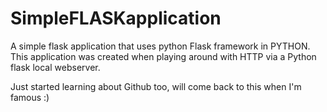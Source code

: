 # SimpleFLASKapplication

A simple flask application that uses python Flask framework in PYTHON. 
This application was created when playing around with HTTP via a Python flask local webserver.


Just started learning about Github too, will come back to this when I'm famous :)

